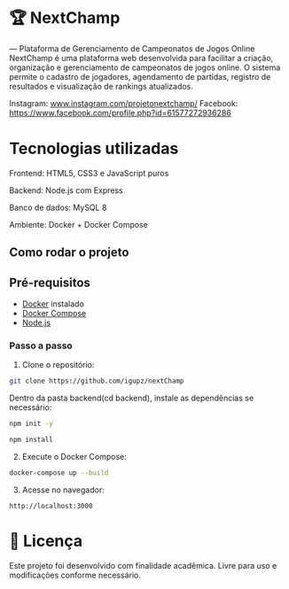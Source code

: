 # 🏆 NextChamp
— Plataforma de Gerenciamento de Campeonatos de Jogos Online NextChamp é uma plataforma web desenvolvida para facilitar a criação, organização e gerenciamento de campeonatos de jogos online. O sistema permite o cadastro de jogadores, agendamento de partidas, registro de resultados e visualização de rankings atualizados.

Instagram: www.instagram.com/projetonextchamp/
Facebook: https://www.facebook.com/profile.php?id=61577272936286

# Tecnologias utilizadas 

Frontend: HTML5, CSS3 e JavaScript puros

Backend: Node.js com Express

Banco de dados: MySQL 8

Ambiente: Docker + Docker Compose

## Como rodar o projeto

## Pré-requisitos

- [Docker](https://www.docker.com/) instalado
- [Docker Compose](https://docs.docker.com/compose/)
- [Node.js]([https://docs.docker.com/compose/](https://nodejs.org/pt))

### Passo a passo

1. Clone o repositório:

```bash
git clone https://github.com/igupz/nextChamp
```
Dentro da pasta backend(cd backend), instale as dependências se necessário: <br /> 

```bash
npm init -y 
```
```bash
npm install
```

2. Execute o Docker Compose:

```bash
docker-compose up --build
```

3. Acesse no navegador:

```
http://localhost:3000
```


# 📃 Licença
Este projeto foi desenvolvido com finalidade acadêmica. Livre para uso e modificações conforme necessário.

